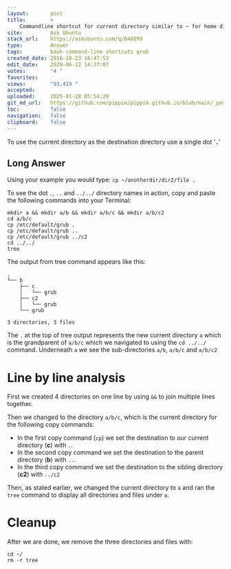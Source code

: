 ```yaml
---
layout:       post
title:        >
    Commandline shortcut for current directory similar to ~ for home directory?
site:         Ask Ubuntu
stack_url:    https://askubuntu.com/q/840899
type:         Answer
tags:         bash command-line shortcuts grub
created_date: 2016-10-23 16:47:53
edit_date:    2020-06-12 14:37:07
votes:        "4 "
favorites:    
views:        "93,419 "
accepted:     
uploaded:     2025-01-28 05:54:29
git_md_url:   https://github.com/pippim/pippim.github.io/blob/main/_posts/2016/2016-10-23-Commandline-shortcut-for-current-directory-similar-to-~-for-home-directory_.md
toc:          false
navigation:   false
clipboard:    false
---
```


To use the current directory as the destination directory use a single dot '**`.`**'

## Long Answer


Using your example you would type: `cp ~/anotherdir/dir2/file .`

To see the dot `.`, `..` and `../../` directory names in action, copy and paste the following commands into your Terminal:

``` 
mkdir a && mkdir a/b && mkdir a/b/c && mkdir a/b/c2
cd a/b/c
cp /etc/default/grub .
cp /etc/default/grub ..
cp /etc/default/grub ../c2
cd ../../
tree
```

The output from tree command appears like this:

``` 
.
└── b
    ├── c
    │   └── grub
    ├── c2
    │   └── grub
    └── grub

3 directories, 3 files
```

The `.` at the top of tree output represents the new current directory `a`  which is the grandparent of `a/b/c` which we navigated to using the `cd ../../` command. Underneath `a` we see the sub-directories `a/b`, `a/b/c` and `a/b/c2`

# Line by line analysis

First we created 4 directories on one line by using `&&` to join multiple lines together. 

Then we changed to the directory `a/b/c`, which is the current directory for the following copy commands:

 - In the first copy command (`cp`) we set the destination to our
   current directory (**c**) with `.`.
 - In the second copy command we set the destination to the parent
   directory (**b**) with `..`.
 - In the third copy command we set the destination to the sibling
   directory (**c2**) with `../c2`

Then, as stated earlier, we changed the current directory to `a` and ran the `tree` command to display all directories and files under `a`.

# Cleanup

After we are done, we remove the three directories and files with:

``` 
cd ~/
rm -r tree
```

